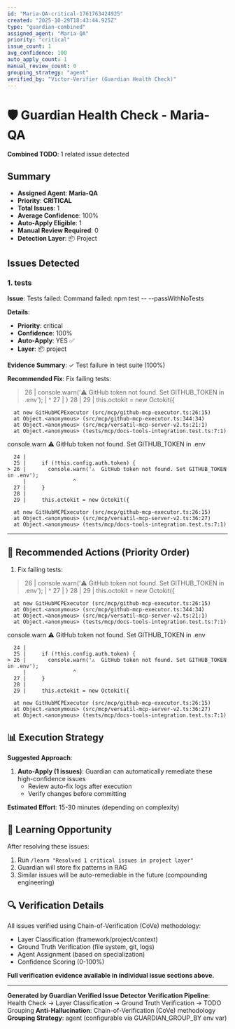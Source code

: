 ```yaml
---
id: "Maria-QA-critical-1761763424925"
created: "2025-10-29T18:43:44.925Z"
type: "guardian-combined"
assigned_agent: "Maria-QA"
priority: "critical"
issue_count: 1
avg_confidence: 100
auto_apply_count: 1
manual_review_count: 0
grouping_strategy: "agent"
verified_by: "Victor-Verifier (Guardian Health Check)"
---
```


# 🛡️ Guardian Health Check - Maria-QA

**Combined TODO**: 1 related issue detected

## Summary

- **Assigned Agent**: **Maria-QA**
- **Priority**: **CRITICAL**
- **Total Issues**: 1
- **Average Confidence**: 100%
- **Auto-Apply Eligible**: 1
- **Manual Review Required**: 0
- **Detection Layer**: 📦 Project

## Issues Detected

### 1. tests

**Issue**: Tests failed: Command failed: npm test -- --passWithNoTests


**Details**:
- **Priority**: critical
- **Confidence**: 100%
- **Auto-Apply**: YES ✅
- **Layer**: 📦 project

**Evidence Summary**: ✓ Test failure in test suite (100%)

**Recommended Fix**: Fix failing tests:
 > 26 |       console.warn('⚠️  GitHub token not found. Set GITHUB_TOKEN in .env');
         |               ^
      27 |     }
      28 |
      29 |     this.octokit = new Octokit({

      at new GitHubMCPExecutor (src/mcp/github-mcp-executor.ts:26:15)
      at Object.<anonymous> (src/mcp/github-mcp-executor.ts:344:34)
      at Object.<anonymous> (src/mcp/versatil-mcp-server-v2.ts:21:1)
      at Object.<anonymous> (tests/mcp/docs-tools-integration.test.ts:7:1)

  console.warn
    ⚠️  GitHub token not found. Set GITHUB_TOKEN in .env

      24 |
      25 |     if (!this.config.auth.token) {
    > 26 |       console.warn('⚠️  GitHub token not found. Set GITHUB_TOKEN in .env');
         |               ^
      27 |     }
      28 |
      29 |     this.octokit = new Octokit({

      at new GitHubMCPExecutor (src/mcp/github-mcp-executor.ts:26:15)
      at Object.<anonymous> (src/mcp/versatil-mcp-server-v2.ts:36:27)
      at Object.<anonymous> (tests/mcp/docs-tools-integration.test.ts:7:1)



---

## 🎯 Recommended Actions (Priority Order)

1. Fix failing tests:
 > 26 |       console.warn('⚠️  GitHub token not found. Set GITHUB_TOKEN in .env');
         |               ^
      27 |     }
      28 |
      29 |     this.octokit = new Octokit({

      at new GitHubMCPExecutor (src/mcp/github-mcp-executor.ts:26:15)
      at Object.<anonymous> (src/mcp/github-mcp-executor.ts:344:34)
      at Object.<anonymous> (src/mcp/versatil-mcp-server-v2.ts:21:1)
      at Object.<anonymous> (tests/mcp/docs-tools-integration.test.ts:7:1)

  console.warn
    ⚠️  GitHub token not found. Set GITHUB_TOKEN in .env

      24 |
      25 |     if (!this.config.auth.token) {
    > 26 |       console.warn('⚠️  GitHub token not found. Set GITHUB_TOKEN in .env');
         |               ^
      27 |     }
      28 |
      29 |     this.octokit = new Octokit({

      at new GitHubMCPExecutor (src/mcp/github-mcp-executor.ts:26:15)
      at Object.<anonymous> (src/mcp/versatil-mcp-server-v2.ts:36:27)
      at Object.<anonymous> (tests/mcp/docs-tools-integration.test.ts:7:1)



## 📊 Execution Strategy

**Suggested Approach**:

1. **Auto-Apply (1 issues)**: Guardian can automatically remediate these high-confidence issues
   - Review auto-fix logs after execution
   - Verify changes before committing


**Estimated Effort**: 15-30 minutes (depending on complexity)

## 🧠 Learning Opportunity

After resolving these issues:
1. Run `/learn "Resolved 1 critical issues in project layer"`
2. Guardian will store fix patterns in RAG
3. Similar issues will be auto-remediable in the future (compounding engineering)

## 🔍 Verification Details

All issues verified using Chain-of-Verification (CoVe) methodology:
- Layer Classification (framework/project/context)
- Ground Truth Verification (file system, git, logs)
- Agent Assignment (based on specialization)
- Confidence Scoring (0-100%)

**Full verification evidence available in individual issue sections above.**

---

**Generated by Guardian Verified Issue Detector**
**Verification Pipeline**: Health Check → Layer Classification → Ground Truth Verification → TODO Grouping
**Anti-Hallucination**: Chain-of-Verification (CoVe) methodology
**Grouping Strategy**: agent (configurable via GUARDIAN_GROUP_BY env var)

